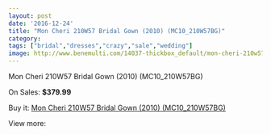 ```yaml
---
layout: post
date: '2016-12-24'
title: "Mon Cheri 210W57 Bridal Gown (2010) (MC10_210W57BG)"
category: 
tags: ["bridal","dresses","crazy","sale","wedding"]
image: http://www.benemulti.com/14037-thickbox_default/mon-cheri-210w57-bridal-gown-2010-mc10210w57bg.jpg
---
```

Mon Cheri 210W57 Bridal Gown (2010) (MC10_210W57BG)

On Sales: **$379.99**
<a href="https://www.benemulti.com/en/5358-mon-cheri-210w57-bridal-gown-2010-mc10210w57bg.html"><amp-img layout="responsive" width="600" height="600" src="//www.benemulti.com/14037-thickbox_default/mon-cheri-210w57-bridal-gown-2010-mc10210w57bg.jpg" alt="Mon Cheri 210W57 Bridal Gown (2010) (MC10_210W57BG) 0" /></a>
<a href="https://www.benemulti.com/en/5358-mon-cheri-210w57-bridal-gown-2010-mc10210w57bg.html"><amp-img layout="responsive" width="600" height="600" src="//www.benemulti.com/14040-thickbox_default/mon-cheri-210w57-bridal-gown-2010-mc10210w57bg.jpg" alt="Mon Cheri 210W57 Bridal Gown (2010) (MC10_210W57BG) 1" /></a>
<a href="https://www.benemulti.com/en/5358-mon-cheri-210w57-bridal-gown-2010-mc10210w57bg.html"><amp-img layout="responsive" width="600" height="600" src="//www.benemulti.com/14039-thickbox_default/mon-cheri-210w57-bridal-gown-2010-mc10210w57bg.jpg" alt="Mon Cheri 210W57 Bridal Gown (2010) (MC10_210W57BG) 2" /></a>
<a href="https://www.benemulti.com/en/5358-mon-cheri-210w57-bridal-gown-2010-mc10210w57bg.html"><amp-img layout="responsive" width="600" height="600" src="//www.benemulti.com/14038-thickbox_default/mon-cheri-210w57-bridal-gown-2010-mc10210w57bg.jpg" alt="Mon Cheri 210W57 Bridal Gown (2010) (MC10_210W57BG) 3" /></a>

Buy it: [Mon Cheri 210W57 Bridal Gown (2010) (MC10_210W57BG)](https://www.benemulti.com/en/5358-mon-cheri-210w57-bridal-gown-2010-mc10210w57bg.html "Mon Cheri 210W57 Bridal Gown (2010) (MC10_210W57BG)")

View more: [](https://www.benemulti.com/en/- "")
